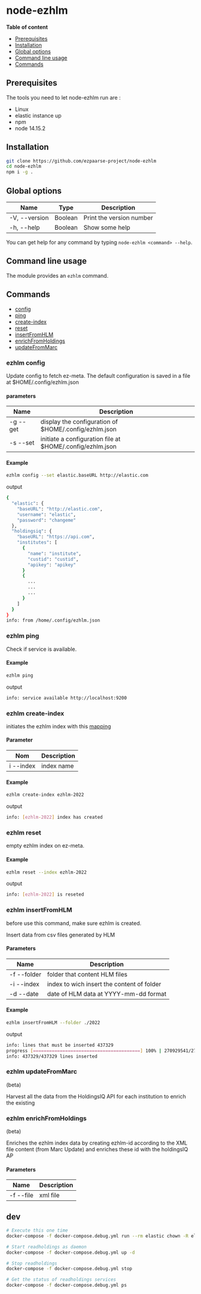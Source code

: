 # node-ezhlm

**Table of content**
- [Prerequisites](#prerequisites)
- [Installation](#installation)
- [Global options](#global-options)
- [Command line usage](#command-line-usage)
- [Commands](#commands)

## Prerequisites

The tools you need to let node-ezhlm run are :
* Linux
* elastic instance up
* npm
* node 14.15.2

## Installation

```bash
git clone https://github.com/ezpaarse-project/node-ezhlm
cd node-ezhlm
npm i -g .
```

 ## Global options
| Name | Type | Description |
| --- | --- | --- |
| -V, --version | Boolean | Print the version number |
| -h, --help | Boolean | Show some help |

You can get help for any command by typing `node-ezhlm <command> --help`.

## Command line usage
The module provides an `ezhlm` command.

## Commands

- [config](#ezhlm-config)
- [ping](#ezhlm-ping)
- [create-index](#ezhlm-create-index)
- [reset](#ezhlm-reset)
- [insertFromHLM](#ezhlm-insertfromhlm)
- [enrichFromHoldings](#ezhlm-enrichfromholdings)
- [updateFromMarc](#ezhlm-updatefrommarc)

### ezhlm config
Update config to fetch ez-meta.
The default configuration is saved in a file at $HOME/.config/ezhlm.json
#### parameters
| Name | Description |
| --- | --- |
| -g --get | display the configuration of $HOME/.config/ezhlm.json |
| -s --set | initiate a configuration file at $HOME/.config/ezhlm.json |
#### Example
```bash
ezhlm config --set elastic.baseURL http://elastic.com
```
output
```bash
{
  "elastic": {
    "baseURL": "http://elastic.com",
    "username": "elastic",
    "password": "changeme"
  },
  "holdingsiq": {
    "baseURL": "https://api.com",
    "institutes": [
      {
        "name": "institute",
        "custid": "custid",
        "apikey": "apikey"
      }
      {
        ...
        ...
        ...
      }
    ]
  }
}
info: from /home/.config/ezhlm.json
```
### ezhlm ping

Check if service is available.

#### Example
```bash
ezhlm ping
```

output
```bash
info: service available http://localhost:9200
```
### ezhlm create-index

initiates the ezhlm index with this [mapping](https://github.com/ezpaarse-project/node-ezhlm/blob/master/index/ezhlm.json) 

#### Parameter
| Nom | Description |
| --- | --- |
| i --index | index name  |
#### Example

```bash
ezhlm create-index ezhlm-2022
```
output
```bash
info: [ezhlm-2022] index has created
```
### ezhlm reset
empty ezhlm index on ez-meta.

#### Example
```bash
ezhlm reset --index ezhlm-2022
```

output
```bash
info: [ezhlm-2022] is reseted
```
### ezhlm insertFromHLM
before use this command, make sure ezhlm is created.

Insert data from csv files generated by HLM
#### Parameters

| Name | Description |
| --- | --- |
| -f --folder | folder that content HLM files |
| -i --index | index to wich insert the content of folder |
| -d --date | date of HLM data at YYYY-mm-dd format |
#### Example
```bash
ezhlm insertFromHLM --folder ./2022
```
output
```bash
info: lines that must be inserted 437329
progress [========================================] 100% | 270929541/270929541 bytes
info: 437329/437329 lines inserted
```

### ezhlm updateFromMarc

(beta)

Harvest all the data from the HoldingsIQ API for each
institution to enrich the existing

### ezhlm enrichFromHoldings

(beta)

Enriches the ezhlm index data by creating ezhlm-id according 
to the XML file content (from Marc Update) and enriches these id with the holdingsIQ AP
#### Parameters

| Name | Description |
| --- | --- |
| -f --file | xml file |


## dev


```bash
# Execute this one time
docker-compose -f docker-compose.debug.yml run --rm elastic chown -R elasticsearch /usr/share/elasticsearch/ 

# Start readholdings as daemon
docker-compose -f docker-compose.debug.yml up -d

# Stop readholdings
docker-compose -f docker-compose.debug.yml stop

# Get the status of readholdings services
docker-compose -f docker-compose.debug.yml ps
```
